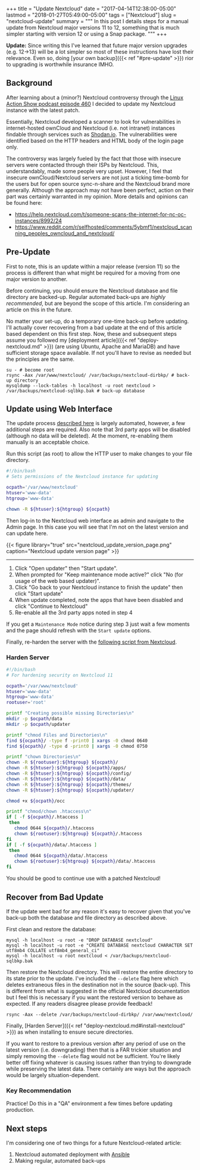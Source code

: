 +++
title = "Update Nextcloud"
date = "2017-04-14T12:38:00-05:00"
lastmod = "2018-01-27T05:49:00-05:00"
tags = ["Nextcloud"]
slug = "nextcloud-update"
summary = """
In this post I details steps for a manual update from Nextcloud major versions 11 to 12, something that is much simpler starting with version 12 or using a Snap package.
"""
+++

**Update:** Since writing this I've learned that future major version upgrades (e.g. 12->13) will be a lot simpler so most of these instructions have lost their relevance. Even so, doing [your own backup]({{< ref "#pre-update" >}}) rior to upgrading is worthwhile insurance IMHO.

## Background

After learning about a (minor?) Nextcloud controversy through the
[Linux Action Show podcast episode 460](http://www.jupiterbroadcasting.com/107471/nextclouds-can-of-worms-las-460/)
I decided to update my Nextcloud instance with the latest patch.

Essentially, Nextcloud developed a scanner to look for vulnerabilities
in internet-hosted ownCloud and Nextcloud (i.e. not intranet) instances
findable through services such as [Shodan.io](https://www.shodan.io/).
The vulnerabilities were identified based on the HTTP headers and HTML
body of the login page only.

The controversy was largely fueled by the fact that those with insecure
servers were contacted through their ISPs by Nextcloud. This,
understandably, made some people very upset. However, I feel that
insecure ownCloud/Nextcloud servers are not just a ticking time-bomb for
the users but for open source sync-n-share and the Nextcloud brand more
generally. Although the approach may not have been perfect, action on
their part was certainly warranted in my opinion. More details and
opinions can be found here:

* https://help.nextcloud.com/t/someone-scans-the-internet-for-nc-oc-instances/8992/24
* https://www.reddit.com/r/selfhosted/comments/5ybmf1/nextcloud_scanning_peoples_owncloud_and_nextcloud/

## Pre-Update

First to note, this is an update within a major release (version 11) so
the process is different than what might be required for a moving from
one major version to another.

Before continuing, you should ensure the Nextcloud database and file
directory are backed-up. Regular automated back-ups are _highly
recommended_, but are beyond the scope of this article. I'm considering
an article on this in the future.

No matter your set-up, do a temporary one-time back-up before updating.
I'll actually cover recovering from a bad update at the end of this
article based dependent on this first step. Now, these and subsequent
steps assume you followed my [deployment article]({{< ref "deploy-nextcloud.md" >}}) (are using Ubuntu, Apache
and MariaDB) and have sufficient storage space available. If not you'll
have to revise as needed but the principles are the same.

```shell
su - # become root
rsync -Aax /var/www/nextcloud/ /var/backups/nextcloud-dirbkp/ # back-up directory
mysqldump --lock-tables -h localhost -u root nextcloud > /var/backups/nextcloud-sqlbkp.bak # back-up database
```

## Update using Web Interface

The update process [described here](https://docs.nextcloud.com/server/11/admin_manual/maintenance/update.html)
is largely automated, however, a few additional steps are required. Also
note that 3rd party apps will be disabled (although no data will be
deleted). At the moment, re-enabling them manually is an acceptable
choice.

Run this script (as root) to allow the HTTP user to make changes to your
file directory.

```bash
#!/bin/bash
# Sets permissions of the Nextcloud instance for updating

ocpath='/var/www/nextcloud'
htuser='www-data'
htgroup='www-data'

chown -R ${htuser}:${htgroup} ${ocpath}
```

Then log-in to the Nextcloud web interface as admin and navigate to the
Admin page. In this case you will see that I'm not on the latest version
and can update here.

{{< figure library="true" src="nextcloud_update_version_page.png" caption="Nextcloud update version page" >}}

---

1. Click "Open updater" then "Start update".
2. When prompted for "Keep maintenance mode active?" click "No (for usage of the web based updater)".
3. Click "Go back to your Nextcloud instance to finish the update" then click "Start update"
4. When update completed, note the apps that have been disabled and click "Continue to Nextcloud"
5. Re-enable all the 3rd party apps noted in step 4

If you get a `Maintenance Mode` notice during step 3 just wait a few
moments and the page should refresh with the `Start update` options.

Finally, re-harden the server with the [following script from Nextcloud](https://docs.nextcloud.com/server/11/admin_manual/installation/installation_wizard.html#strong-perms-label).

### Harden Server

```bash
#!/bin/bash
# For hardening security on Nextcloud 11

ocpath='/var/www/nextcloud'
htuser='www-data'
htgroup='www-data'
rootuser='root'

printf "Creating possible missing Directories\n"
mkdir -p $ocpath/data
mkdir -p $ocpath/updater

printf "chmod Files and Directories\n"
find ${ocpath}/ -type f -print0 | xargs -0 chmod 0640
find ${ocpath}/ -type d -print0 | xargs -0 chmod 0750

printf "chown Directories\n"
chown -R ${rootuser}:${htgroup} ${ocpath}/
chown -R ${htuser}:${htgroup} ${ocpath}/apps/
chown -R ${htuser}:${htgroup} ${ocpath}/config/
chown -R ${htuser}:${htgroup} ${ocpath}/data/
chown -R ${htuser}:${htgroup} ${ocpath}/themes/
chown -R ${htuser}:${htgroup} ${ocpath}/updater/

chmod +x ${ocpath}/occ

printf "chmod/chown .htaccess\n"
if [ -f ${ocpath}/.htaccess ]
 then
   chmod 0644 ${ocpath}/.htaccess
   chown ${rootuser}:${htgroup} ${ocpath}/.htaccess
fi
if [ -f ${ocpath}/data/.htaccess ]
 then
   chmod 0644 ${ocpath}/data/.htaccess
   chown ${rootuser}:${htgroup} ${ocpath}/data/.htaccess
fi
```

You should be good to continue use with a patched Nextcloud!

## Recover from Bad Update

If the update went bad for any reason it's easy to recover given that
you've back-up both the database and file directory as described above.

First clean and restore the database:

```shell
mysql -h localhost -u root -e "DROP DATABASE nextcloud"
mysql -h localhost -u root -e "CREATE DATABASE nextcloud CHARACTER SET utf8mb4 COLLATE utf8mb4_general_ci"
mysql -h localhost -u root nextcloud < /var/backups/nextcloud-sqlbkp.bak
```

Then restore the Nextcloud directory. This will restore the entire
directory to its state prior to the update. I've included the `--delete`
flag here which deletes extraneous files in the destination not in the
source (back-up). This is different from what is suggested in the
official Nextcloud documentation but I feel this is necessary if you
want the restored version to behave as expected. If any readers disagree
please provide feedback!

```shell
rsync -Aax --delete /var/backups/nextcloud-dirbkp/ /var/www/nextcloud/
```

Finally, [Harden Server]({{< ref "deploy-nextcloud.md#install-nextcloud" >}}) as when installing to ensure secure directories.

If you want to restore to a previous version after any period of use on
the latest version (i.e. downgrading) then that is a FAR trickier
situation and simply removing the `--delete` flag would not be
sufficient. You're likely better off fixing whatever is causing issues
rather than trying to downgrade while preserving the latest data. There
certainly are ways but the approach would be largely
situation-dependent.

### Key Recommendation

Practice! Do this in a "QA" environment a few times before updating
production.

## Next steps

I'm considering one of two things for a future Nextcloud-related
article:

1. Nextcloud automated deployment with [Ansible](https://www.ansible.com/)
2. Making regular, automated back-ups

